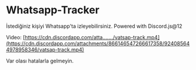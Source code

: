 # Whatsapp-Tracker
İstediğiniz kişiyi Whatsapp'ta izleyebilirsiniz. Powered with Discord.js@12

Video:
[https://cdn.discordapp.com/atta......./vatsap-track.mp4](https://cdn.discordapp.com/attachments/866146547266617358/924085644978958346/vatsap-track.mp4)

Var olası hatalarla gelmeyin.
